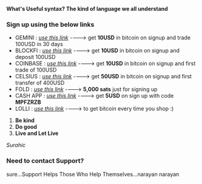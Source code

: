 

**What's Useful syntax?  The kind of language we all understand**

### Sign up using the below links

- GEMINI : _[use this link](https://gemini.com/share/qz6d8kfe)_ ----> get **10USD** in bitcoin on signup and trade 100USD in 30 days
- BLOCKFI : _[use this link](https://blockfi.com/?ref=e67ce9d2)_ ----> get **10USD** in bitcoin on signup and deposit 100USD
- COINBASE : _[use this link](https://www.coinbase.com/join/shriva_rx)_ ----> get **10USD** in bitcoin on signup and first trade of 100USD
- CELSIUS : _[use this link](https://celsiusnetwork.app.link/168531fa35)_ ----> get **50USD** in bitcoin on signup and first transfer of 400USD
- FOLD : _[use this link](https://use.foldapp.com/r/TAJHF47W)_ ----> **5,000 sats** just for signing up
- CASH APP : _[use this link](https://cash.app)_ ----> get **5USD** on sign up with code **MPFZRZB**
- LOLLI : _[use this link](https://lolli.com/share/3zEBDefcZs)_ ----> to get bitcoin every time you shop :)


1. **Be kind**
2. **Do good**
3. **Live and Let Live**

_Surahic_



### Need to contact Support?
sure...Support Helps Those Who Help Themselves...narayan narayan
